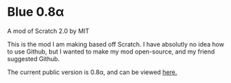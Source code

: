 Blue 0.8α
====

A mod of Scratch 2.0 by MIT

This is the mod I am making based off Scratch. I have absolutly no idea how to use Github, but I wanted to make my mod open-source, and my friend suggested Github.

The current public version is 0.8α, and can be viewed <a href="http://blue.gwiddle.org/alpha/">here.</a>
